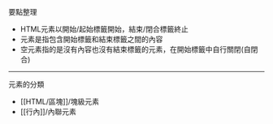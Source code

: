要點整理
- HTML元素以開始/起始標籤開始，結束/閉合標籤終止
- 元素是指包含開始標籤和結束標籤之間的內容
- 空元素指的是沒有內容也沒有結束標籤的元素，在開始標籤中自行關閉(自閉合)

---

元素的分類
- [[HTML/區塊]]/塊級元素
- [[行內]]/內聯元素